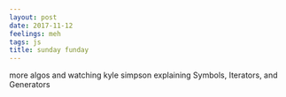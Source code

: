 ```yaml
---
layout: post
date: 2017-11-12
feelings: meh
tags: js
title: sunday funday
---
```


more algos and watching kyle simpson explaining Symbols, Iterators, and Generators
